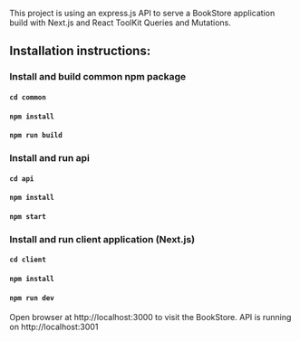 This project is using an express.js API to serve a BookStore application build with Next.js and React ToolKit Queries and Mutations.

## Installation instructions:

### Install and build common npm package

#### `cd common`

#### `npm install`

#### `npm run build`

### Install and run api

#### `cd api`

#### `npm install`

#### `npm start`

### Install and run client application (Next.js)

#### `cd client`

#### `npm install`

#### `npm run dev`

Open browser at http://localhost:3000 to visit the BookStore.
API is running on http://localhost:3001
